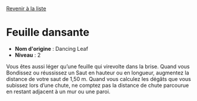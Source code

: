[Revenir à la liste](..)

# Feuille dansante

 * **Nom d'origine** : Dancing Leaf
 * **Niveau** : 2


<p>Vous êtes aussi léger qu’une feuille qui virevolte dans la brise. Quand vous Bondissez ou réussissez un Saut en hauteur ou en longueur, augmentez la distance de votre saut de 1,50 m. Quand vous calculez les dégâts que vous subissez lors d’une chute, ne comptez pas la distance de chute parcourue en restant adjacent à un mur ou une paroi.</p>